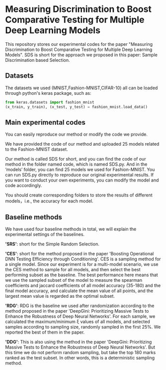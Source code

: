 # Measuring Discrimination to Boost Comparative Testing for Multiple Deep Learning Models
This repository stores our experimental codes for the paper "Measuring Discrimination to Boost Comparative Testing for Multiple Deep Learning Models". SDS is short for the approach we proposed in this paper: Sample Discrimination based Selection.
## Datasets
The datasets we used (MNIST,Fashion-MNIST,CIFAR-10) all can be loaded through python's keras package, such as:  
```python
from keras.datasets import fashion_mnist
(x_train, y_train), (x_test, y_test) = fashion_mnist.load_data()
```
## Main experimental codes
You can easily reproduce our method or modify the code we provide.
  
We have provided the code of our method and uploaded 25 models related to the Fashion-MNIST dataset. 
  
Our method is called SDS for short, and you can find the code of our method in the folder named code, which is named SDS.py. And in the ‘models’ folder, you can find 25 models we used for Fashion-MNIST. You can run SDS.py directly to reproduce our original experimental results. If you want to conduct your own experiments, you can modify the model and code accordingly.  
  
You should create corresponding folders to store the results of different models，i.e., the accuracy for each model.
## Baseline methods
We have used four baseline methods in total, we will explain the experimental settings of the baselines.
  
**'SRS'**: short for the Simple Random Selection.  
  
**'CES'**: short for the method proposed in the paper 'Boosting Operational DNN Testing Efficiency through Conditioning'. CES is a sampling method for a single model. Since our experiment is for a multi-model scenario, we use the CES method to sample for all models, and then select the best performing subset as the baseline. The best performance here means that we use the sampled subset of the model to measure the spearman coefficients and jaccard coefficients of all model accuracy (35-180) and the final model accuracy, and calculate the mean value of all points, and the largest mean value is regarded as the optimal subset.   
  
**'RDG'**: RDG is the baseline we used after randomization according to the method proposed in the paper 'DeepGini: Prioritizing Massive Tests to Enhance the Robustness of Deep Neural Networks'. For each sample, we calculated the maximum/minimum ξ values of all models, and selected samples according to sampling size, randomly sampled in the first 25%. We reported the best of them in the paper. 
  
**'DDG'**: This is also using the method in the paper 'DeepGini: Prioritizing Massive Tests to Enhance the Robustness of Deep Neural Networks'. But this time we do not perform random sampling, but take the top 180 marks ranked as the test subset. In other words, this is a deterministic sampling method.  
  
